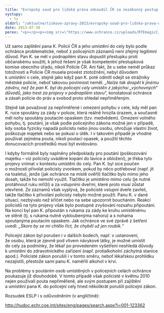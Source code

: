 ```yaml
---
title: "Evropský soud pro lidská práva odsoudil ČR za nezákonný postup policie"
vystupy:
  - tz
oldUrl: "/aktualne/tiskove-zpravy-2013/evropsky-soud-pro-lidska-prava-odsoudil-cr-za-nezakonny-postup-policie"
date: 2013-07-30
perex: "<p></p><p><img src=\"https://www.ochrance.cz/uploads/RTEmagicC_ESLP.jpg.jpg\" style=\"PADDING-RIGHT: 10px; FLOAT: left; PADDING-TOP: 10px\" height=\"181\" width=\"299\" alt=\"\" />Evropský soud pro lidská práva svým rozsudkem ve věci K. vs. Česká republika potvrdil závěry o porušení zákona ze strany Policie ČR, k nimž dospěl svým šetřením i veřejný ochránce práv. Evropský soud pro lidská práva konstatoval, že Česká republika porušila čl. 3 Úmluvy o ochraně lidských práv a základních svobod, podle kterého nesmí být nikdo mučen nebo podrobován nelidskému či ponižujícímu zacházení nebo trestu. V odůvodnění rozsudku soud shrnuje závěry veřejného ochránce práv v této kauze a cituje z jeho zprávy.</p>"
---
```


<!-- imported from the old website -->

<p>Už samo zajištění pana K. Policií ČR a jeho umístění do cely bylo podle ochránce problematické, neboť z policejních záznamů není zřejmý legitimní důvod. Pan K. se měl v podnapilém stavu dopustit přestupku proti občanskému soužití, k jehož řešení je však kompetentní přestupková komise obecního úřadu, nikoli Policie ČR. Ani fakt, že u sebe neměl průkaz totožnosti a Policie ČR musela provést ztotožnění, nebyl důvodem k umístění v cele, stejně jako když pan K. poté odmítl odejít se strážníky městské policie, neboť takovou povinnost neměl. <em>„Nelze tak dospět k jinému závěru, než že pan K. byl do policejní cely umístěn z jakýchsi „výchovných“ důvodů, jako trest za projevy v podnapilém stavu“,</em> konstatoval ochránce a zásah policie do práv a svobod proto shledal nepřiměřeným.</p><p>Stejně tak považoval za nepřiměřené i omezení pohybu v cele, kdy měl pan K. ruce spoutány za zády v poloze, která reálně hrozila úrazem, a současně měl nohy spoutány poutacím opaskem (tzv. medvědem). Omezení volného pohybu, tj. poutání, je však podle policejního zákona možné jen v případě, kdy osoba fyzicky napadá policistu nebo jinou osobu, ohrožuje vlastní život, poškozuje majetek nebo se pokusí o útěk. I v takovém případě je vhodné používat zejména pouta, nikoli poutací opasek, a použití těchto donucovacích prostředků musí být evidováno. </p><p>I kdyby formálně byly naplněny předpoklady pro poutání (poškozování majetku – viz policisty uváděné kopání do lavice a obložení), je třeba tyto projevy vnímat v kontextu umístění do cely. Pan K. byl sice poučen o možnosti přivolat policisty zvonkem, pokud by něco potřeboval (např. jít na toaletu), jenže (jak ochránce na místě ověřil) tlačítko bylo mimo jeho dosah, takže ho nemohl využít. Tlačítko je umístěno mimo celu (je nutné protáhnout ruku mříží) a za vstupními dveřmi, které proto musí zůstat otevřené. Ze záznamů však vyplývá, že policisté vstupní dveře zavřeli, takže tlačítko k přivolání policisty nebylo možné použít. Panu K. v dané situaci, nezbývalo než křičet nebo na sebe upozornit boucháním. Reakcí policistů na tyto projevy však bylo postupné zvyšování rozsahu připoutání. Na konci byl pan K. připoután s rukama za zády ke kruhu umístěnému ve stěně (tj. s rukama nutně vykloubenýma nahoru) a s nohama spoutanýma poutacím opaskem. Jak ochránce ve své zprávě z šetření uvedl: <em>„Skoro by se mi chtělo říct, že chyběl už jen roubík.“</em> </p><p>Policejní zákon byl porušen i v dalších bodech, např. v ustanovení, že osobu, která je zjevně pod vlivem návykové látky, je možné umístit do cely za podmínky, že lékař po provedeném vyšetření neshledá důvody k umístění do zdravotnického zařízení (např. protialkoholní záchytná stanice apod.). Policisté zákon porušili i v tomto směru, neboť lékařskou prohlídku nezajistili, přestože sami panu K. naměřili alkohol v krvi.</p><p>Na problémy s poutáním osob umístěných v policejních celách ochránce poukazuje již dlouhodobě. V tomto případě však policisté v květnu 2010 nejen používali pouta nepřiměřeně, ale svým postupem při zajištění a umístění pana K. do policejní cely hned několikrát porušili policejní zákon.</p><p>Rozsudek ESLP i s odůvodněním (v angličtině):</p><p><a title="Otevření do nového okna" href="http://hudoc.echr.coe.int/sites/eng/pages/search.aspx?i=001-123362" target="_blank">http://hudoc.echr.coe.int/sites/eng/pages/search.aspx?i=001-123362</a> </p>
